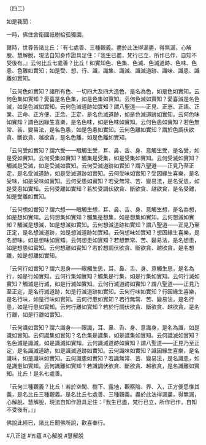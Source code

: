 （四二）

如是我聞：

一時，佛住舍衛國祇樹給孤獨園。

爾時，世尊告諸比丘：「有七處善、三種觀義。盡於此法得漏盡，得無漏，心解脫、慧解脫，現法自知身作證具足住：『我生已盡，梵行已立，所作已作，自知不受後有。』云何比丘七處善？比丘！如實知色、色集、色滅、色滅道跡、色味、色患、色離如實知；如是受、想、行、識，識集、識滅、識滅道跡、識味、識患、識離如實知。

「云何色如實知？諸所有色、一切四大及四大造色，是名為色，如是色如實知。云何色集如實知？愛喜是名色集，如是色集如實知。云何色滅如實知？愛喜滅是名色滅，如是色滅如實知。云何色滅道跡如實知？謂八聖道——正見、正志、正語、正業、正命、正方便、正念、正定，是名色滅道跡，如是色滅道跡如實知。云何色味如實知？謂色因緣生喜樂，是名色味，如是色味如實知。云何色患如實知？若色無常、苦、變易法，是名色患，如是色患如實知。云何色離如實知？謂於色調伏欲貪、斷欲貪、越欲貪，是名色離，如是色離如實知。

「云何受如實知？謂六受——眼觸生受，耳、鼻、舌、身、意觸生受，是名受，如是受如實知。云何受集如實知？觸集是受集，如是受集如實知。云何受滅如實知？觸滅是受滅，如是受滅如實知。云何受滅道跡如實知？謂八聖道——正見乃至正定，是名受滅道跡，如是受滅道跡如實知。云何受味如實知？受因緣生喜樂，是名受味，如是受味如實知。云何受患如實知？若受無常、苦、變易法，是名受患，如是受患如實知。云何受離如實知？若於受調伏欲貪、斷欲貪、越欲貪，是名受離，如是受離如實知。

「云何想如實知？謂六想——眼觸生想，耳、鼻、舌、身、意觸生想，是名為想，如是想如實知。云何想集如實知？觸集是想集，如是想集如實知。云何想滅如實知？觸滅是想滅，如是想滅如實知。云何想滅道跡如實知？謂八聖道——正見乃至正定，是名想滅道跡，如是想滅道跡如實知。云何想味如實知？想因緣生喜樂，是名想味，如是想味如實知。云何想患如實知？若想無常、苦、變易法，是名想患，如是想患如實知。云何想離如實知？若於想調伏欲貪、斷欲貪、越欲貪，是名想離，如是想離如實知。

「云何行如實知？謂六思身——眼觸生思，耳、鼻、舌、身、意觸生思，是名為行，如是行如實知。云何行集如實知？觸集是行集，如是行集如實知。云何行滅如實知？觸滅是行滅，如是行滅如實知。云何行滅道跡如實知？謂八聖道——正見乃至正定，是名行滅道跡，如是行滅道跡如實知。云何行味如實知？行因緣生喜樂，是名行味，如是行味如實知。云何行患如實知？若行無常、苦、變易法，是名行患，如是行患如實知。云何行離如實知？若於行調伏欲貪、斷欲貪、越欲貪，是名行離，如是行離如實知。

「云何識如實知？謂六識身——眼識，耳、鼻、舌、身、意識身，是名為識，如是識如實知。云何識集如實知？名色集是識集，如是識集如實知。云何識滅如實知？名色滅是識滅，如是識滅如實知。云何識滅道跡如實知？謂八聖道——正見乃至正定，是名識滅道跡，如是識滅道跡如實知。云何識味如實知？識因緣生喜樂，是名識味，如是識味如實知。云何識患如實知？若識無常、苦、變易法，是名識患，如是識患如實知。云何識離如實知？若識調伏欲貪、斷欲貪、越欲貪，是名識離如實知。比丘！是名七處善。

「云何三種觀義？比丘！若於空閑、樹下、露地，觀察陰、界、入，正方便思惟其義，是名比丘三種觀義。是名比丘七處善、三種觀義。盡於此法得漏盡，得無漏，心解脫、慧解脫，現法自知作證具足住：『我生已盡，梵行已立，所作已作，自知不受後有。』」

佛說此經已，諸比丘聞佛所說，歡喜奉行。



#八正道
#五蘊
#心解脫
#慧解脫
